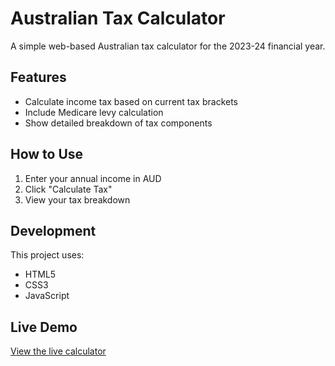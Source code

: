 # Australian Tax Calculator

A simple web-based Australian tax calculator for the 2023-24 financial year.

## Features

- Calculate income tax based on current tax brackets
- Include Medicare levy calculation
- Show detailed breakdown of tax components

## How to Use

1. Enter your annual income in AUD
2. Click "Calculate Tax"
3. View your tax breakdown

## Development

This project uses:

- HTML5
- CSS3
- JavaScript

## Live Demo

[View the live calculator](your-vercel-url-will-go-here)
